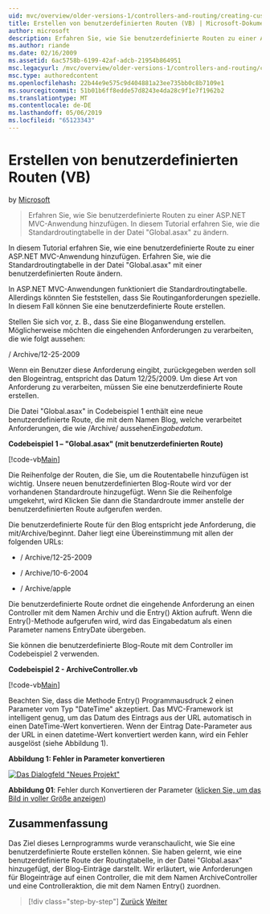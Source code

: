 ```yaml
---
uid: mvc/overview/older-versions-1/controllers-and-routing/creating-custom-routes-vb
title: Erstellen von benutzerdefinierten Routen (VB) | Microsoft-Dokumentation
author: microsoft
description: Erfahren Sie, wie Sie benutzerdefinierte Routen zu einer ASP.NET MVC-Anwendung hinzufügen. In diesem Tutorial erfahren Sie, wie die Standardroutingtabelle in der Datei "Global.asax" zu ändern.
ms.author: riande
ms.date: 02/16/2009
ms.assetid: 6ac5758b-6199-42af-adcb-21954b864951
msc.legacyurl: /mvc/overview/older-versions-1/controllers-and-routing/creating-custom-routes-vb
msc.type: authoredcontent
ms.openlocfilehash: 22b44e9e575c9d404881a23ee735bb0c8b7109e1
ms.sourcegitcommit: 51b01b6ff8edde57d8243e4da28c9f1e7f1962b2
ms.translationtype: MT
ms.contentlocale: de-DE
ms.lasthandoff: 05/06/2019
ms.locfileid: "65123343"
---
```

# <a name="creating-custom-routes-vb"></a>Erstellen von benutzerdefinierten Routen (VB)

by [Microsoft](https://github.com/microsoft)

> Erfahren Sie, wie Sie benutzerdefinierte Routen zu einer ASP.NET MVC-Anwendung hinzufügen. In diesem Tutorial erfahren Sie, wie die Standardroutingtabelle in der Datei "Global.asax" zu ändern.

In diesem Tutorial erfahren Sie, wie eine benutzerdefinierte Route zu einer ASP.NET MVC-Anwendung hinzufügen. Erfahren Sie, wie die Standardroutingtabelle in der Datei "Global.asax" mit einer benutzerdefinierten Route ändern.

In ASP.NET MVC-Anwendungen funktioniert die Standardroutingtabelle. Allerdings könnten Sie feststellen, dass Sie Routinganforderungen spezielle. In diesem Fall können Sie eine benutzerdefinierte Route erstellen.

Stellen Sie sich vor, z. B., dass Sie eine Bloganwendung erstellen. Möglicherweise möchten die eingehenden Anforderungen zu verarbeiten, die wie folgt aussehen:

/ Archive/12-25-2009

Wenn ein Benutzer diese Anforderung eingibt, zurückgegeben werden soll den Blogeintrag, entspricht das Datum 12/25/2009. Um diese Art von Anforderung zu verarbeiten, müssen Sie eine benutzerdefinierte Route erstellen.

Die Datei "Global.asax" in Codebeispiel 1 enthält eine neue benutzerdefinierte Route, die mit dem Namen Blog, welche verarbeitet Anforderungen, die wie /Archive/ aussehen*Eingabedatum*.

**Codebeispiel 1 – "Global.asax" (mit benutzerdefinierten Route)**

[!code-vb[Main](creating-custom-routes-vb/samples/sample1.vb)]

Die Reihenfolge der Routen, die Sie, um die Routentabelle hinzufügen ist wichtig. Unsere neuen benutzerdefinierten Blog-Route wird vor der vorhandenen Standardroute hinzugefügt. Wenn Sie die Reihenfolge umgekehrt, wird Klicken Sie dann die Standardroute immer anstelle der benutzerdefinierten Route aufgerufen werden.

Die benutzerdefinierte Route für den Blog entspricht jede Anforderung, die mit/Archive/beginnt. Daher liegt eine Übereinstimmung mit allen der folgenden URLs:

- / Archive/12-25-2009

- / Archive/10-6-2004

- / Archive/apple

Die benutzerdefinierte Route ordnet die eingehende Anforderung an einen Controller mit dem Namen Archiv und die Entry() Aktion aufruft. Wenn die Entry()-Methode aufgerufen wird, wird das Eingabedatum als einen Parameter namens EntryDate übergeben.

Sie können die benutzerdefinierte Blog-Route mit dem Controller im Codebeispiel 2 verwenden.

**Codebeispiel 2 - ArchiveController.vb**

[!code-vb[Main](creating-custom-routes-vb/samples/sample2.vb)]

Beachten Sie, dass die Methode Entry() Programmausdruck 2 einen Parameter vom Typ "DateTime" akzeptiert. Das MVC-Framework ist intelligent genug, um das Datum des Eintrags aus der URL automatisch in einen DateTime-Wert konvertieren. Wenn der Eintrag Date-Parameter aus der URL in einen datetime-Wert konvertiert werden kann, wird ein Fehler ausgelöst (siehe Abbildung 1).

**Abbildung 1: Fehler in Parameter konvertieren**

[![Das Dialogfeld "Neues Projekt"](creating-custom-routes-vb/_static/image1.jpg)](creating-custom-routes-vb/_static/image1.png)

**Abbildung 01**: Fehler durch Konvertieren der Parameter ([klicken Sie, um das Bild in voller Größe anzeigen](creating-custom-routes-vb/_static/image2.png))

## <a name="summary"></a>Zusammenfassung

Das Ziel dieses Lernprogramms wurde veranschaulicht, wie Sie eine benutzerdefinierte Route erstellen können. Sie haben gelernt, wie eine benutzerdefinierte Route der Routingtabelle, in der Datei "Global.asax" hinzugefügt, der Blog-Einträge darstellt. Wir erläutert, wie Anforderungen für Blogeinträge auf einen Controller, die mit dem Namen ArchiveController und eine Controlleraktion, die mit dem Namen Entry() zuordnen.

> [!div class="step-by-step"]
> [Zurück](asp-net-mvc-controller-overview-vb.md)
> [Weiter](creating-a-route-constraint-vb.md)
